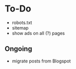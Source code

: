 # To-Do

- robots.txt
- sitemap
- show ads on all (?) pages

## Ongoing

- migrate posts from Blogspot

